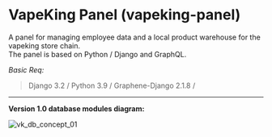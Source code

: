 # VapeKing Panel (vapeking-panel) 
A panel for managing employee data and a local product warehouse for the vapeking store chain.             
The panel is based on Python / Django and GraphQL.


<i>Basic Req:</i> 
> Django 3.2 /
> Python 3.9 /
> Graphene-Django 2.1.8 /



-----------------------



<b>Version 1.0 database modules diagram:</b>

![vk_db_concept_01](https://user-images.githubusercontent.com/50982858/117712746-0120a880-b1d5-11eb-8350-7e2fc3fdc5b0.PNG)

